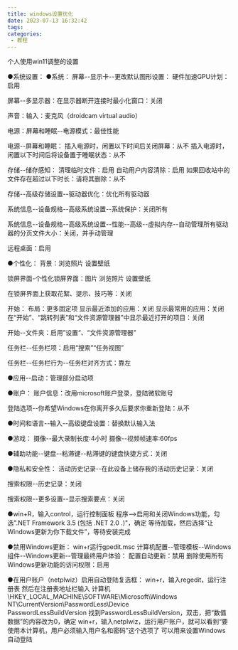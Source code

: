 ```yaml
---
title: windows设置优化
date: 2023-07-13 16:32:42
tags:
categories:
 - 教程
---
```

个人使用win11调整的设置
<!-- more -->
●系统设置：
●系统：
屏幕--显示卡--更改默认图形设置：
硬件加速GPU计划：启用

屏幕--多显示器：在显示器断开连接时最小化窗口：关闭

声音：输入：麦克风（droidcam virtual audio）

电源：屏幕和睡眠--电源模式：最佳性能

电源--屏幕和睡眠：
插入电源时，闲置以下时间后关闭屏幕：从不
插入电源时，闲置以下时间后将设备置于睡眠状态：从不

存储--储存感知：
清理临时文件：启用
自动用户内容清除：启用
如果回收站中的文件存在超过以下时长：请将其删除：从不

存储--高级存储设置--驱动器优化：优化所有驱动器

系统信息--设备规格--高级系统设置--系统保护：关闭所有

系统信息--设备规格--高级系统设置--性能--高级--虚拟内存--自动管理所有驱动器的分页文件大小：关闭，并手动管理

远程桌面：启用


●个性化：
背景：浏览照片 设置壁纸

锁屏界面-个性化锁屏界面：图片
浏览照片 设置壁纸

在锁屏界面上获取花絮、提示、技巧等：关闭

开始：
布局：更多固定项
显示最近添加的应用：关闭
显示最常用的应用：关闭
在“开始”、“跳转列表”和“文件资源管理器”中显示最近打开的项目：关闭

开始--文件夹：启用”设置“、“文件资源管理器”

任务栏--任务栏项：启用“搜索”“任务视图”

任务栏--任务栏行为--任务栏对齐方式：靠左

●应用--启动：管理部分启动项

●账户：
账户信息：改用microsoft账户登录，登陆微软账号

登陆选项--你希望Windows在你离开多久后要求你重新登陆：从不

●时间和语言--输入--高级键盘设置：替换默认输入法

●游戏：
摄像--最大录制长度:4小时
摄像--视频帧速率:60fps

●辅助功能--键盘--粘滞键--粘滞键的键盘快捷方式：关闭

●隐私和安全性：
活动历史记录--在此设备上储存我的活动历史记录：关闭

搜索权限--历史记录：关闭

搜索权限--更多设置--显示搜索要点：关闭

●win+R，输入control，运行控制面板
程序-->启用和关闭Windows功能，勾选".NET Framework 3.5 (包括 .NET 2.0 .)"，确定
等待加载，然后选择“让Windows更新为你下载文件”，等待安装完成

●禁用Windows更新：
win+r运行gpedit.msc
计算机配置--管理模板--Windows组件--Windows更新--管理最终用户体验：
配置自动更新：禁用
删除使用所有Windows更新功能的访问权限：启用


●在用户账户（netplwiz）启用自动登陆复选框：
win+r，输入regedit，运行注册表
然后在注册表地址栏输入
计算机\HKEY_LOCAL_MACHINE\SOFTWARE\Microsoft\Windows NT\CurrentVersion\PasswordLess\Device\
PasswordLessBuildVersion
找到PasswordLessBuildVersion，双击，把“数值数据”的内容改为0，确定
win+r，输入netplwiz，运行用户账户，就可以看到“要使用本计算机，用户必须输入用户名和密码”这个选项了
可以用来设置Windows自动登陆
